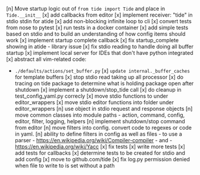 [n] Move startup logic out of `from tide import Tide` and place in `Tide.__init__`
[x] add callbacks from editor
[x] implement receiver: "tide" in stdio stdin for atide
[x] add non-blocking infinite loop to cli
[x] convert tests from nose to pytest
[x] run tests in a docker container
[x] add simple tests based on stdio and to build an understanding of how config items should work
[x] implement startup complete callback
[x] fix startup_complete showing in atide - library issue
[x] fix stdio reading to handle doing all buffer startup
[x] implement local server for IDEs that don't have python integrated
[x] abstract all vim-related code:
  - `./defaults/actions/set_buffer.py`
[x] `update internal._buffer_caches` for template buffers
[x] stop stdio read taking up all processor
[x] do tracing on tide package to determine what is holding package open after shutdown
[x] implement a shutdown/stop_tide call
[x] do cleanup in test_config_yaml.py correcly
[x] move stdio functions to under editor_wrappers 
[x] move stdio editor functions into folder under editor_wrappers
[n] use object in stdio request and response objects
[n] move common classes into module paths - action, command, config, editor, filter, logging, helpers
[n] implement shutdown/stop command from editor
[n] move filters into config. convert code to regexes or code in yaml.
[n] ability to define filters in config as well as files - to use a parser - https://en.wikipedia.org/wiki/Compiler-compiler - and - https://en.wikipedia.org/wiki/Yacc
[x] fix tests
[x] write more tests
[x] add tests for callbacks
[x] determine tests to be created for stdio and add config
[x] move to github.com/tide
[x] fix log.py permission denied when file to write to is set without a path
